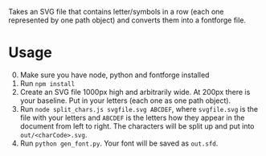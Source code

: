 Takes an SVG file that contains letter/symbols in a row (each one represented by one path object) and converts them into a fontforge file.

Usage
=====

0. Make sure you have node, python and fontforge installed
1. Run `npm install`
2. Create an SVG file 1000px high and arbitrarily wide. At 200px there is your baseline. Put in your letters (each one as one path object).
3. Run `node split_chars.js svgfile.svg ABCDEF`, where `svgfile.svg` is the file with your letters and `ABCDEF` is the letters how they appear in the document from left to right. The characters will be split up and put into `out/<charCode>.svg`.
4. Run `python gen_font.py`. Your font will be saved as `out.sfd`.
